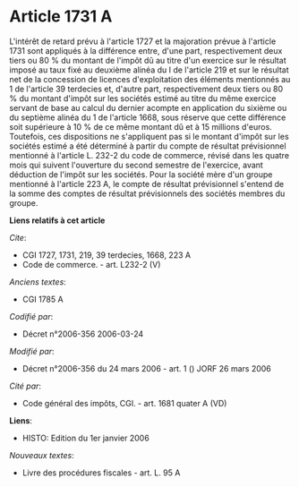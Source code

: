 # Article 1731 A

L'intérêt de retard prévu à l'article 1727 et la majoration prévue à l'article 1731 sont appliqués à la différence entre,
d'une part, respectivement deux tiers ou 80 % du montant de l'impôt dû au titre d'un exercice sur le résultat imposé au taux
fixé au deuxième alinéa du I de l'article 219 et sur le résultat net de la concession de licences d'exploitation des éléments
mentionnés au 1 de l'article 39 terdecies et, d'autre part, respectivement deux tiers ou 80 % du montant d'impôt sur les
sociétés estimé au titre du même exercice servant de base au calcul du dernier acompte en application du sixième ou du
septième alinéa du 1 de l'article 1668, sous réserve que cette différence soit supérieure à 10 % de ce même montant dû et à
15 millions d'euros. Toutefois, ces dispositions ne s'appliquent pas si le montant d'impôt sur les sociétés estimé a été
déterminé à partir du compte de résultat prévisionnel mentionné à l'article L. 232-2 du code de commerce, révisé dans les
quatre mois qui suivent l'ouverture du second semestre de l'exercice, avant déduction de l'impôt sur les sociétés. Pour la
société mère d'un groupe mentionné à l'article 223 A, le compte de résultat prévisionnel s'entend de la somme des comptes de
résultat prévisionnels des sociétés membres du groupe.

**Liens relatifs à cet article**

_Cite_:

  - CGI 1727, 1731, 219, 39 terdecies, 1668, 223 A
  - Code de commerce. - art. L232-2 (V)

_Anciens textes_:

  - CGI 1785 A

_Codifié par_:

  - Décret n°2006-356 2006-03-24

_Modifié par_:

  - Décret n°2006-356 du 24 mars 2006 - art. 1 () JORF 26 mars 2006

_Cité par_:

  - Code général des impôts, CGI. - art. 1681 quater A (VD)

**Liens**:

  - HISTO: Edition du 1er janvier 2006

_Nouveaux textes_:

  - Livre des procédures fiscales - art. L. 95 A
